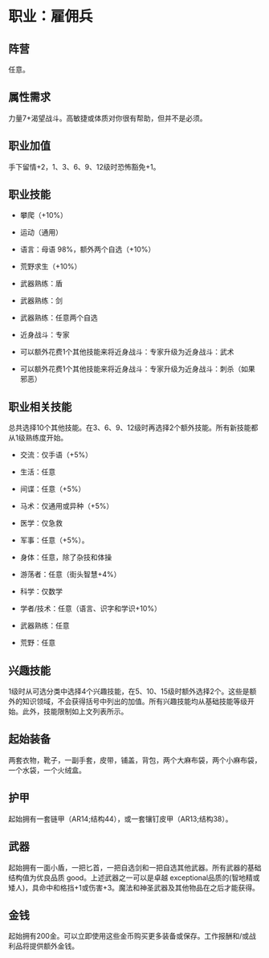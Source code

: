 # 职业：雇佣兵

## 阵营

任意。

## 属性需求

力量7+渴望战斗。高敏捷或体质对你很有帮助，但并不是必须。

## 职业加值

手下留情+2，1、3、6、9、12级时恐怖豁免+1。

## 职业技能

- 攀爬（+10%）

- 运动（通用）

- 语言：母语 98%，额外两个自选（+10%）

- 荒野求生（+10%）

- 武器熟练：盾

- 武器熟练：剑

- 武器熟练：任意两个自选

- 近身战斗：专家

- 可以额外花费1个其他技能来将近身战斗：专家升级为近身战斗：武术

- 可以额外花费1个其他技能来将近身战斗：专家升级为近身战斗：刺杀（如果邪恶）

## 职业相关技能

总共选择10个其他技能。在3、6、9、12级时再选择2个额外技能。所有新技能都从1级熟练度开始。

- 交流：仅手语（+5%）

- 生活：任意

- 间谍：任意（+5%）

- 马术：仅通用或异种（+5%）

- 医学：仅急救

- 军事：任意（+5%）。

- 身体：任意，除了杂技和体操

- 游荡者：任意（街头智慧+4%）

- 科学：仅数学

- 学者/技术：任意（语言、识字和学识+10%）

- 武器熟练：任意

- 荒野：任意

## 兴趣技能

1级时从可选分类中选择4个兴趣技能，在5、10、15级时额外选择2个。这些是额外的知识领域，不会获得括号中列出的加值。所有兴趣技能均从基础技能等级开始。此外，技能限制如上文列表所示。

## 起始装备

两套衣物，靴子，一副手套，皮带，铺盖，背包，两个大麻布袋，两个小麻布袋，一个水袋，一个火绒盒。

## 护甲

起始拥有一套链甲（AR14;结构44），或一套镶钉皮甲（AR13;结构38）。

## 武器

起始拥有一面小盾，一把匕首，一把自选剑和一把自选其他武器。所有武器的基础结构值为优良品质
good。上述武器之一可以是卓越 exceptional品质的(智地精或矮人)，具命中和格挡+1或伤害+3。魔法和神圣武器及其他物品在之后才能获得。

## 金钱

起始拥有200金。可以立即使用这些金币购买更多装备或保存。工作报酬和/或战利品将提供额外金钱。
